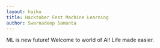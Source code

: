 ```yaml
---
layout: haiku
title: Hacktober Fest Machine Learning
author: Swarnadeep Samanta
---
```


ML is new future!
Welcome to world of AI!
Life made easier. 